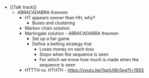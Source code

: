 - [[Talk track]]
	- ABRACADABRA theorem
		- HT appears sooner than HH, why?
			- Buses and clustering
		- Markov chain solution
		- Martingale solution - ABRACADABRA theorem
			- Set up a fair game
			- Define a betting strategy that
				- Loses money on each toss
				- Stops when the sequence is seen
				- For which we know how much is made when the sequence is seen
		- HTTTH vs. HTHTH - https://youtu.be/1ppiUj8n5pg?t=1693